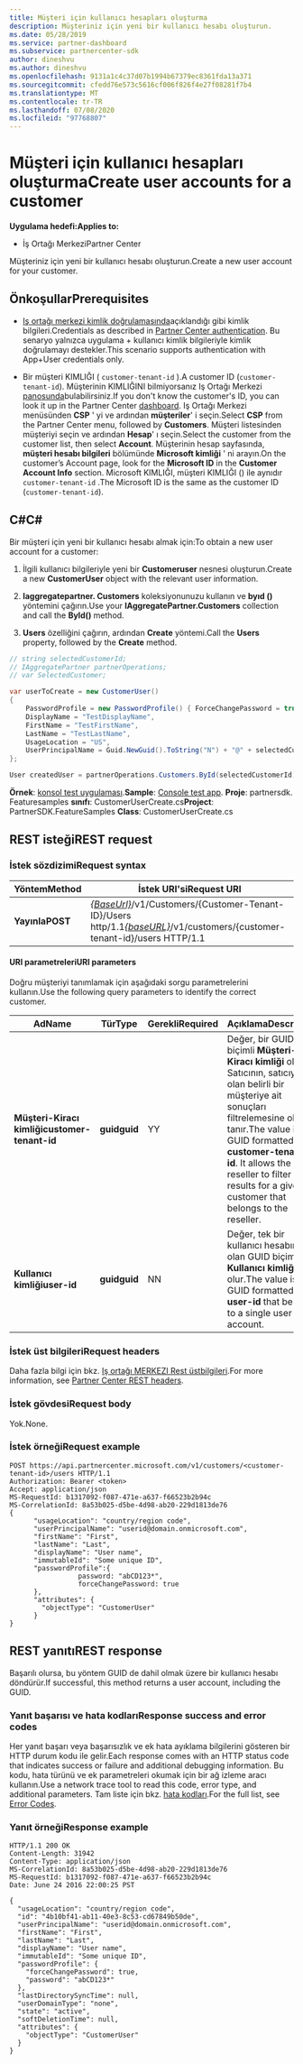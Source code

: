 ```yaml
---
title: Müşteri için kullanıcı hesapları oluşturma
description: Müşteriniz için yeni bir kullanıcı hesabı oluşturun.
ms.date: 05/28/2019
ms.service: partner-dashboard
ms.subservice: partnercenter-sdk
author: dineshvu
ms.author: dineshvu
ms.openlocfilehash: 9131a1c4c37d07b1994b67379ec8361fda13a371
ms.sourcegitcommit: cfedd76e573c5616cf006f826f4e27f08281f7b4
ms.translationtype: MT
ms.contentlocale: tr-TR
ms.lasthandoff: 07/08/2020
ms.locfileid: "97768807"
---
```

# <a name="create-user-accounts-for-a-customer"></a><span data-ttu-id="9caa2-103">Müşteri için kullanıcı hesapları oluşturma</span><span class="sxs-lookup"><span data-stu-id="9caa2-103">Create user accounts for a customer</span></span>

<span data-ttu-id="9caa2-104">**Uygulama hedefi:**</span><span class="sxs-lookup"><span data-stu-id="9caa2-104">**Applies to:**</span></span>

- <span data-ttu-id="9caa2-105">İş Ortağı Merkezi</span><span class="sxs-lookup"><span data-stu-id="9caa2-105">Partner Center</span></span>

<span data-ttu-id="9caa2-106">Müşteriniz için yeni bir kullanıcı hesabı oluşturun.</span><span class="sxs-lookup"><span data-stu-id="9caa2-106">Create a new user account for your customer.</span></span>

## <a name="prerequisites"></a><span data-ttu-id="9caa2-107">Önkoşullar</span><span class="sxs-lookup"><span data-stu-id="9caa2-107">Prerequisites</span></span>

- <span data-ttu-id="9caa2-108">[Iş ortağı merkezi kimlik doğrulamasında](partner-center-authentication.md)açıklandığı gibi kimlik bilgileri.</span><span class="sxs-lookup"><span data-stu-id="9caa2-108">Credentials as described in [Partner Center authentication](partner-center-authentication.md).</span></span> <span data-ttu-id="9caa2-109">Bu senaryo yalnızca uygulama + kullanıcı kimlik bilgileriyle kimlik doğrulamayı destekler.</span><span class="sxs-lookup"><span data-stu-id="9caa2-109">This scenario supports authentication with App+User credentials only.</span></span>

- <span data-ttu-id="9caa2-110">Bir müşteri KIMLIĞI ( `customer-tenant-id` ).</span><span class="sxs-lookup"><span data-stu-id="9caa2-110">A customer ID (`customer-tenant-id`).</span></span> <span data-ttu-id="9caa2-111">Müşterinin KIMLIĞINI bilmiyorsanız Iş Ortağı Merkezi [panosunda](https://partner.microsoft.com/dashboard)bulabilirsiniz.</span><span class="sxs-lookup"><span data-stu-id="9caa2-111">If you don't know the customer's ID, you can look it up in the Partner Center [dashboard](https://partner.microsoft.com/dashboard).</span></span> <span data-ttu-id="9caa2-112">Iş Ortağı Merkezi menüsünden **CSP** ' yi ve ardından **müşteriler**' i seçin.</span><span class="sxs-lookup"><span data-stu-id="9caa2-112">Select **CSP** from the Partner Center menu, followed by **Customers**.</span></span> <span data-ttu-id="9caa2-113">Müşteri listesinden müşteriyi seçin ve ardından **Hesap**' ı seçin.</span><span class="sxs-lookup"><span data-stu-id="9caa2-113">Select the customer from the customer list, then select **Account**.</span></span> <span data-ttu-id="9caa2-114">Müşterinin hesap sayfasında, **müşteri hesabı bilgileri** bölümünde **Microsoft kimliği** ' ni arayın.</span><span class="sxs-lookup"><span data-stu-id="9caa2-114">On the customer’s Account page, look for the **Microsoft ID** in the **Customer Account Info** section.</span></span> <span data-ttu-id="9caa2-115">Microsoft KIMLIĞI, müşteri KIMLIĞI () ile aynıdır `customer-tenant-id` .</span><span class="sxs-lookup"><span data-stu-id="9caa2-115">The Microsoft ID is the same as the customer ID  (`customer-tenant-id`).</span></span>

## <a name="c"></a><span data-ttu-id="9caa2-116">C\#</span><span class="sxs-lookup"><span data-stu-id="9caa2-116">C\#</span></span>

<span data-ttu-id="9caa2-117">Bir müşteri için yeni bir kullanıcı hesabı almak için:</span><span class="sxs-lookup"><span data-stu-id="9caa2-117">To obtain a new user account for a customer:</span></span>

1. <span data-ttu-id="9caa2-118">İlgili kullanıcı bilgileriyle yeni bir **Customeruser** nesnesi oluşturun.</span><span class="sxs-lookup"><span data-stu-id="9caa2-118">Create a new **CustomerUser** object with the relevant user information.</span></span>

2. <span data-ttu-id="9caa2-119">**Iaggregatepartner. Customers** koleksiyonunuzu kullanın ve **byıd ()** yöntemini çağırın.</span><span class="sxs-lookup"><span data-stu-id="9caa2-119">Use your **IAggregatePartner.Customers** collection and call the **ById()** method.</span></span>

3. <span data-ttu-id="9caa2-120">**Users** özelliğini çağırın, ardından **Create** yöntemi.</span><span class="sxs-lookup"><span data-stu-id="9caa2-120">Call the **Users** property, followed by the **Create** method.</span></span>

``` csharp
// string selectedCustomerId;
// IAggregatePartner partnerOperations;
// var SelectedCustomer;

var userToCreate = new CustomerUser()
{
    PasswordProfile = new PasswordProfile() { ForceChangePassword = true, Password = "Password!1" },
    DisplayName = "TestDisplayName",
    FirstName = "TestFirstName",
    LastName = "TestLastName",
    UsageLocation = "US",
    UserPrincipalName = Guid.NewGuid().ToString("N") + "@" + selectedCustomer.CompanyProfile.Domain.ToString()
};

User createdUser = partnerOperations.Customers.ById(selectedCustomerId).Users.Create(userToCreate);
```

<span data-ttu-id="9caa2-121">**Örnek**: [konsol test uygulaması](console-test-app.md).</span><span class="sxs-lookup"><span data-stu-id="9caa2-121">**Sample**: [Console test app](console-test-app.md).</span></span> <span data-ttu-id="9caa2-122">**Proje**: partnersdk. Featuresamples **sınıfı**: CustomerUserCreate.cs</span><span class="sxs-lookup"><span data-stu-id="9caa2-122">**Project**: PartnerSDK.FeatureSamples **Class**: CustomerUserCreate.cs</span></span>

## <a name="rest-request"></a><span data-ttu-id="9caa2-123">REST isteği</span><span class="sxs-lookup"><span data-stu-id="9caa2-123">REST request</span></span>

### <a name="request-syntax"></a><span data-ttu-id="9caa2-124">İstek sözdizimi</span><span class="sxs-lookup"><span data-stu-id="9caa2-124">Request syntax</span></span>

| <span data-ttu-id="9caa2-125">Yöntem</span><span class="sxs-lookup"><span data-stu-id="9caa2-125">Method</span></span>   | <span data-ttu-id="9caa2-126">İstek URI'si</span><span class="sxs-lookup"><span data-stu-id="9caa2-126">Request URI</span></span>                                                                                  |
|----------|----------------------------------------------------------------------------------------------|
| <span data-ttu-id="9caa2-127">**Yayınla**</span><span class="sxs-lookup"><span data-stu-id="9caa2-127">**POST**</span></span> | <span data-ttu-id="9caa2-128">[*{BaseUrl}*](partner-center-rest-urls.md)/v1/Customers/{Customer-Tenant-ID}/Users http/1.1</span><span class="sxs-lookup"><span data-stu-id="9caa2-128">[*{baseURL}*](partner-center-rest-urls.md)/v1/customers/{customer-tenant-id}/users HTTP/1.1</span></span> |

#### <a name="uri-parameters"></a><span data-ttu-id="9caa2-129">URI parametreleri</span><span class="sxs-lookup"><span data-stu-id="9caa2-129">URI parameters</span></span>

<span data-ttu-id="9caa2-130">Doğru müşteriyi tanımlamak için aşağıdaki sorgu parametrelerini kullanın.</span><span class="sxs-lookup"><span data-stu-id="9caa2-130">Use the following query parameters to identify the correct customer.</span></span>

| <span data-ttu-id="9caa2-131">Ad</span><span class="sxs-lookup"><span data-stu-id="9caa2-131">Name</span></span> | <span data-ttu-id="9caa2-132">Tür</span><span class="sxs-lookup"><span data-stu-id="9caa2-132">Type</span></span> | <span data-ttu-id="9caa2-133">Gerekli</span><span class="sxs-lookup"><span data-stu-id="9caa2-133">Required</span></span> | <span data-ttu-id="9caa2-134">Açıklama</span><span class="sxs-lookup"><span data-stu-id="9caa2-134">Description</span></span> |
|----- |----- | -------- |------------ |
| <span data-ttu-id="9caa2-135">**Müşteri-Kiracı kimliği**</span><span class="sxs-lookup"><span data-stu-id="9caa2-135">**customer-tenant-id**</span></span> | <span data-ttu-id="9caa2-136">**guid**</span><span class="sxs-lookup"><span data-stu-id="9caa2-136">**guid**</span></span> | <span data-ttu-id="9caa2-137">Y</span><span class="sxs-lookup"><span data-stu-id="9caa2-137">Y</span></span> | <span data-ttu-id="9caa2-138">Değer, bir GUID biçimli **Müşteri-Kiracı kimliği** olur. Satıcının, satıcıya ait olan belirli bir müşteriye ait sonuçları filtrelemesine olanak tanır.</span><span class="sxs-lookup"><span data-stu-id="9caa2-138">The value is a GUID formatted **customer-tenant-id**. It allows the reseller to filter the results for a given customer that belongs to the reseller.</span></span> |
| <span data-ttu-id="9caa2-139">**Kullanıcı kimliği**</span><span class="sxs-lookup"><span data-stu-id="9caa2-139">**user-id**</span></span> | <span data-ttu-id="9caa2-140">**guid**</span><span class="sxs-lookup"><span data-stu-id="9caa2-140">**guid**</span></span> | <span data-ttu-id="9caa2-141">N</span><span class="sxs-lookup"><span data-stu-id="9caa2-141">N</span></span> | <span data-ttu-id="9caa2-142">Değer, tek bir kullanıcı hesabına ait olan GUID biçimli bir **Kullanıcı kimliği** olur.</span><span class="sxs-lookup"><span data-stu-id="9caa2-142">The value is a GUID formatted **user-id** that belongs to a single user account.</span></span> |

### <a name="request-headers"></a><span data-ttu-id="9caa2-143">İstek üst bilgileri</span><span class="sxs-lookup"><span data-stu-id="9caa2-143">Request headers</span></span>

<span data-ttu-id="9caa2-144">Daha fazla bilgi için bkz. [Iş ortağı MERKEZI Rest üstbilgileri](headers.md).</span><span class="sxs-lookup"><span data-stu-id="9caa2-144">For more information, see [Partner Center REST headers](headers.md).</span></span>

### <a name="request-body"></a><span data-ttu-id="9caa2-145">İstek gövdesi</span><span class="sxs-lookup"><span data-stu-id="9caa2-145">Request body</span></span>

<span data-ttu-id="9caa2-146">Yok.</span><span class="sxs-lookup"><span data-stu-id="9caa2-146">None.</span></span>

### <a name="request-example"></a><span data-ttu-id="9caa2-147">İstek örneği</span><span class="sxs-lookup"><span data-stu-id="9caa2-147">Request example</span></span>

```http
POST https://api.partnercenter.microsoft.com/v1/customers/<customer-tenant-id>/users HTTP/1.1
Authorization: Bearer <token>
Accept: application/json
MS-RequestId: b1317092-f087-471e-a637-f66523b2b94c
MS-CorrelationId: 8a53b025-d5be-4d98-ab20-229d1813de76
{
      "usageLocation": "country/region code",
      "userPrincipalName": "userid@domain.onmicrosoft.com",
      "firstName": "First",
      "lastName": "Last",
      "displayName": "User name",
      "immutableId": "Some unique ID",
      "passwordProfile":{
                 password: "abCD123*",
                 forceChangePassword: true
      },
      "attributes": {
        "objectType": "CustomerUser"
      }
}
```

## <a name="rest-response"></a><span data-ttu-id="9caa2-148">REST yanıtı</span><span class="sxs-lookup"><span data-stu-id="9caa2-148">REST response</span></span>

<span data-ttu-id="9caa2-149">Başarılı olursa, bu yöntem GUID de dahil olmak üzere bir kullanıcı hesabı döndürür.</span><span class="sxs-lookup"><span data-stu-id="9caa2-149">If successful, this method returns a user account, including the GUID.</span></span>

### <a name="response-success-and-error-codes"></a><span data-ttu-id="9caa2-150">Yanıt başarısı ve hata kodları</span><span class="sxs-lookup"><span data-stu-id="9caa2-150">Response success and error codes</span></span>

<span data-ttu-id="9caa2-151">Her yanıt başarı veya başarısızlık ve ek hata ayıklama bilgilerini gösteren bir HTTP durum kodu ile gelir.</span><span class="sxs-lookup"><span data-stu-id="9caa2-151">Each response comes with an HTTP status code that indicates success or failure and additional debugging information.</span></span> <span data-ttu-id="9caa2-152">Bu kodu, hata türünü ve ek parametreleri okumak için bir ağ izleme aracı kullanın.</span><span class="sxs-lookup"><span data-stu-id="9caa2-152">Use a network trace tool to read this code, error type, and additional parameters.</span></span> <span data-ttu-id="9caa2-153">Tam liste için bkz. [hata kodları](error-codes.md).</span><span class="sxs-lookup"><span data-stu-id="9caa2-153">For the full list, see [Error Codes](error-codes.md).</span></span>

### <a name="response-example"></a><span data-ttu-id="9caa2-154">Yanıt örneği</span><span class="sxs-lookup"><span data-stu-id="9caa2-154">Response example</span></span>

```http
HTTP/1.1 200 OK
Content-Length: 31942
Content-Type: application/json
MS-CorrelationId: 8a53b025-d5be-4d98-ab20-229d1813de76
MS-RequestId: b1317092-f087-471e-a637-f66523b2b94c
Date: June 24 2016 22:00:25 PST

{
  "usageLocation": "country/region code",
  "id": "4b10bf41-ab11-40e3-8c53-cd67849b50de",
  "userPrincipalName": "userid@domain.onmicrosoft.com",
  "firstName": "First",
  "lastName": "Last",
  "displayName": "User name",
  "immutableId": "Some unique ID",
  "passwordProfile": {
    "forceChangePassword": true,
    "password": "abCD123*"
  },
  "lastDirectorySyncTime": null,
  "userDomainType": "none",
  "state": "active",
  "softDeletionTime": null,
  "attributes": {
    "objectType": "CustomerUser"
  }
}
```